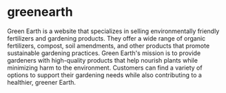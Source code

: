 # greenearth
Green Earth is a website that specializes in selling environmentally friendly fertilizers and gardening products. They offer a wide range of organic fertilizers, compost, soil amendments, and other products that promote sustainable gardening practices. Green Earth's mission is to provide gardeners with high-quality products that help nourish plants while minimizing harm to the environment. Customers can find a variety of options to support their gardening needs while also contributing to a healthier, greener Earth.
